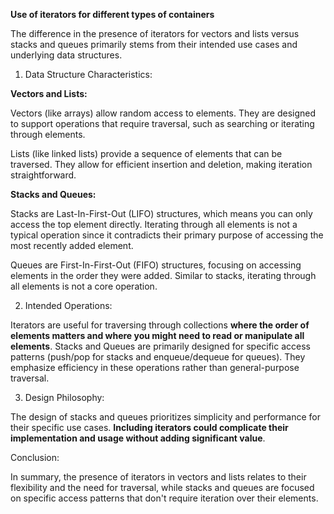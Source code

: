 **Use of iterators for different types of containers**

The difference in the presence of iterators for vectors and lists versus stacks and queues primarily stems from their intended use cases and underlying data structures.

1. Data Structure Characteristics:

**Vectors and Lists:**

Vectors (like arrays) allow random access to elements. They are designed to support operations that require traversal, such as searching or iterating through elements.

Lists (like linked lists) provide a sequence of elements that can be traversed. They allow for efficient insertion and deletion, making iteration straightforward.

**Stacks and Queues:**

Stacks are Last-In-First-Out (LIFO) structures, which means you can only access the top element directly. Iterating through all elements is not a typical operation since it contradicts their primary purpose of accessing the most recently added element.

Queues are First-In-First-Out (FIFO) structures, focusing on accessing elements in the order they were added. Similar to stacks, iterating through all elements is not a core operation.

2. Intended Operations:

Iterators are useful for traversing through collections **where the order of elements matters and where you might need to read or manipulate all elements**.
Stacks and Queues are primarily designed for specific access patterns (push/pop for stacks and enqueue/dequeue for queues). They emphasize efficiency in these operations rather than general-purpose traversal.

3. Design Philosophy:

The design of stacks and queues prioritizes simplicity and performance for their specific use cases. **Including iterators could complicate their implementation and usage without adding significant value**.

Conclusion:

In summary, the presence of iterators in vectors and lists relates to their flexibility and the need for traversal, while stacks and queues are focused on specific access patterns that don't require iteration over their elements.

